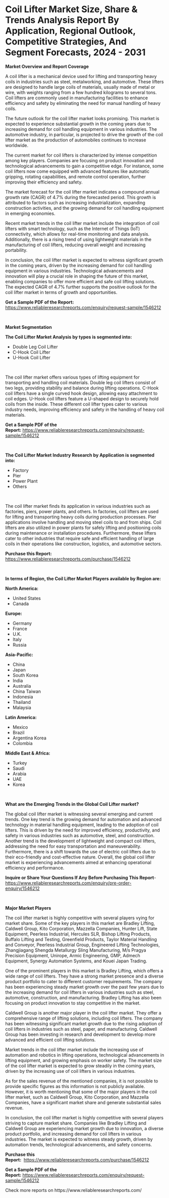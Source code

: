 <p><h1>Coil Lifter Market Size, Share & Trends Analysis Report By Application, Regional Outlook, Competitive Strategies, And Segment Forecasts, 2024 - 2031</h1></p><p><strong>Market Overview and Report Coverage</strong></p>
<p><p>A coil lifter is a mechanical device used for lifting and transporting heavy coils in industries such as steel, metalworking, and automotive. These lifters are designed to handle large coils of materials, usually made of metal or wire, with weights ranging from a few hundred kilograms to several tons. Coil lifters are commonly used in manufacturing facilities to enhance efficiency and safety by eliminating the need for manual handling of heavy coils.</p><p>The future outlook for the coil lifter market looks promising. This market is expected to experience substantial growth in the coming years due to increasing demand for coil handling equipment in various industries. The automotive industry, in particular, is projected to drive the growth of the coil lifter market as the production of automobiles continues to increase worldwide.</p><p>The current market for coil lifters is characterized by intense competition among key players. Companies are focusing on product innovation and technological advancements to gain a competitive edge. For instance, some coil lifters now come equipped with advanced features like automatic gripping, rotating capabilities, and remote control operation, further improving their efficiency and safety.</p><p>The market forecast for the coil lifter market indicates a compound annual growth rate (CAGR) of 4.7% during the forecasted period. This growth is attributed to factors such as increasing industrialization, expanding construction activities, and the growing demand for coil handling equipment in emerging economies.</p><p>Recent market trends in the coil lifter market include the integration of coil lifters with smart technology, such as the Internet of Things (IoT) connectivity, which allows for real-time monitoring and data analysis. Additionally, there is a rising trend of using lightweight materials in the manufacturing of coil lifters, reducing overall weight and increasing portability.</p><p>In conclusion, the coil lifter market is expected to witness significant growth in the coming years, driven by the increasing demand for coil handling equipment in various industries. Technological advancements and innovation will play a crucial role in shaping the future of this market, enabling companies to offer more efficient and safe coil lifting solutions. The expected CAGR of 4.7% further supports the positive outlook for the coil lifter market in terms of growth and opportunities.</p></p>
<p><strong>Get a Sample PDF of the Report:</strong> <a href="https://www.reliableresearchreports.com/enquiry/request-sample/1546212">https://www.reliableresearchreports.com/enquiry/request-sample/1546212</a></p>
<p>&nbsp;</p>
<p><strong>Market Segmentation</strong></p>
<p><strong>The Coil Lifter Market Analysis by types is segmented into:</strong></p>
<p><ul><li>Double Leg Coil Lifter</li><li>C-Hook Coil Lifter</li><li>U-Hook Coil Lifter</li></ul></p>
<p>&nbsp;</p>
<p><p>The coil lifter market offers various types of lifting equipment for transporting and handling coil materials. Double leg coil lifters consist of two legs, providing stability and balance during lifting operations. C-Hook coil lifters have a single curved hook design, allowing easy attachment to coil edges. U-Hook coil lifters feature a U-shaped design to securely hold coils from the inside. These different coil lifter types cater to various industry needs, improving efficiency and safety in the handling of heavy coil materials.</p></p>
<p><strong>Get a Sample PDF of the Report:</strong>&nbsp;<a href="https://www.reliableresearchreports.com/enquiry/request-sample/1546212">https://www.reliableresearchreports.com/enquiry/request-sample/1546212</a></p>
<p>&nbsp;</p>
<p><strong>The Coil Lifter Market Industry Research by Application is segmented into:</strong></p>
<p><ul><li>Factory</li><li>Pier</li><li>Power Plant</li><li>Others</li></ul></p>
<p>&nbsp;</p>
<p><p>The coil lifter market finds its application in various industries such as factories, piers, power plants, and others. In factories, coil lifters are used for lifting and transporting heavy coils during production processes. Pier applications involve handling and moving steel coils to and from ships. Coil lifters are also utilized in power plants for safely lifting and positioning coils during maintenance or installation procedures. Furthermore, these lifters cater to other industries that require safe and efficient handling of large coils in their operations like construction, logistics, and automotive sectors.</p></p>
<p><strong>Purchase this Report:</strong>&nbsp; <a href="https://www.reliableresearchreports.com/purchase/1546212">https://www.reliableresearchreports.com/purchase/1546212</a></p>
<p>&nbsp;</p>
<p><strong>In terms of Region, the Coil Lifter Market Players available by Region are:</strong></p>
<p>
    <p> <strong> North America: </strong>
        <ul>
            <li>United States</li>
            <li>Canada</li>
        </ul>
        </p> 
    <p> <strong> Europe: </strong>
        <ul>
            <li>Germany</li>
            <li>France</li>
            <li>U.K.</li>
            <li>Italy</li>
            <li>Russia</li>
        </ul>
        </p> 
    <p> <strong> Asia-Pacific: </strong>
        <ul>
            <li>China</li>
            <li>Japan</li>
            <li>South Korea</li>
            <li>India</li>
            <li>Australia</li>
            <li>China Taiwan</li>
            <li>Indonesia</li>
            <li>Thailand</li>
            <li>Malaysia</li>
        </ul>
        </p> 
    <p> <strong> Latin America: </strong>
        <ul>
            <li>Mexico</li>
            <li>Brazil</li>
            <li>Argentina Korea</li>
            <li>Colombia</li>
        </ul>
        </p> 
    <p> <strong> Middle East & Africa: </strong>
        <ul>
            <li>Turkey</li>
            <li>Saudi</li>
            <li>Arabia</li>
            <li>UAE</li>
            <li>Korea</li>
        </ul>
    </p>
    </p>
<p>&nbsp;</p>
<p><strong>What are the Emerging Trends in the Global Coil Lifter market?</strong></p>
<p><p>The global coil lifter market is witnessing several emerging and current trends. One key trend is the growing demand for automation and advanced technology in material handling equipment, leading to the adoption of coil lifters. This is driven by the need for improved efficiency, productivity, and safety in various industries such as automotive, steel, and construction. Another trend is the development of lightweight and compact coil lifters, addressing the need for easy transportation and maneuverability. Furthermore, there is a shift towards the use of electric coil lifters due to their eco-friendly and cost-effective nature. Overall, the global coil lifter market is experiencing advancements aimed at enhancing operational efficiency and performance.</p></p>
<p><strong>Inquire or Share Your Questions If Any Before Purchasing This Report</strong>- <a href="https://www.reliableresearchreports.com/enquiry/pre-order-enquiry/1546212">https://www.reliableresearchreports.com/enquiry/pre-order-enquiry/1546212</a></p>
<p>&nbsp;</p>
<p><strong>Major Market Players</strong></p>
<p><p>The coil lifter market is highly competitive with several players vying for market share. Some of the key players in this market are Bradley Lifting, Caldwell Group, Kito Corporation, Mazzella Companies, Hunter Lift, State Equipment, Peerless Industrial, Hercules SLR, Bishop Lifting Products, Buffalo Lifting and Testing, Greenfield Products, Taylor Material Handling and Conveyor, Peerless Industrial Group, Engineered Lifting Technologies, Zhangjiagang Shengda Metallurgy Sling Manufacturing, M/s Pragya Precision Equipment, Unirope, Armic Engineering, GMP, Admech Equipment, Synergy Automation Systems, and Kouei Japan Trading.</p><p>One of the prominent players in this market is Bradley Lifting, which offers a wide range of coil lifters. They have a strong market presence and a diverse product portfolio to cater to different customer requirements. The company has been experiencing steady market growth over the past few years due to the increasing demand for coil lifters in various industries such as steel, automotive, construction, and manufacturing. Bradley Lifting has also been focusing on product innovation to stay competitive in the market. </p><p>Caldwell Group is another major player in the coil lifter market. They offer a comprehensive range of lifting solutions, including coil lifters. The company has been witnessing significant market growth due to the rising adoption of coil lifters in industries such as steel, paper, and manufacturing. Caldwell Group has been investing in research and development to develop more advanced and efficient coil lifting solutions. </p><p>Market trends in the coil lifter market include the increasing use of automation and robotics in lifting operations, technological advancements in lifting equipment, and growing emphasis on worker safety. The market size of the coil lifter market is expected to grow steadily in the coming years, driven by the increasing use of coil lifters in various industries. </p><p>As for the sales revenue of the mentioned companies, it is not possible to provide specific figures as this information is not publicly available. However, it is worth mentioning that some of the major players in the coil lifter market, such as Caldwell Group, Kito Corporation, and Mazzella Companies, have a significant market share and generate substantial sales revenue.</p><p>In conclusion, the coil lifter market is highly competitive with several players striving to capture market share. Companies like Bradley Lifting and Caldwell Group are experiencing market growth due to innovation, a diverse product portfolio, and increasing demand for coil lifters in various industries. The market is expected to witness steady growth, driven by automation trends, technological advancements, and safety concerns.</p></p>
<p><strong>Purchase this Report:</strong>&nbsp;&nbsp;<a href="https://www.reliableresearchreports.com/purchase/1546212">https://www.reliableresearchreports.com/purchase/1546212</a></p>
<p></p>
<p><strong>Get a Sample PDF of the Report:</strong>&nbsp;<a href="https://www.reliableresearchreports.com/enquiry/request-sample/1546212">https://www.reliableresearchreports.com/enquiry/request-sample/1546212</a></p>
<p>Check more reports on https://www.reliableresearchreports.com/</p>
